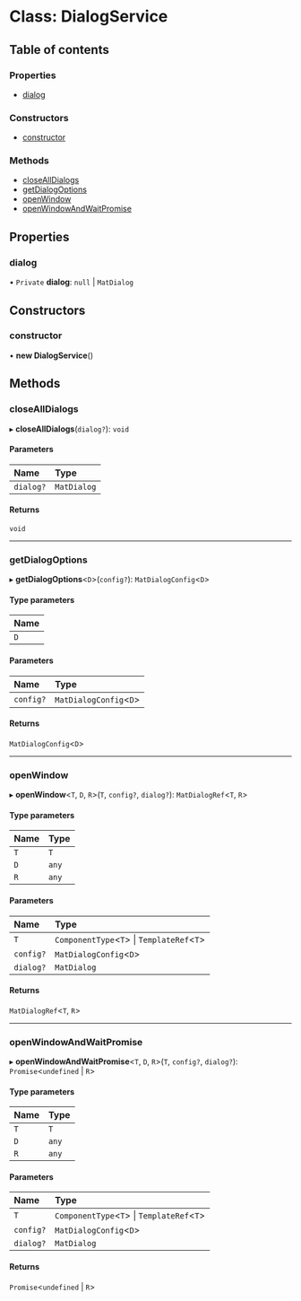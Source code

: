 # Class: DialogService

## Table of contents

### Properties

- [dialog](DialogService.md#dialog)

### Constructors

- [constructor](DialogService.md#constructor)

### Methods

- [closeAllDialogs](DialogService.md#closealldialogs)
- [getDialogOptions](DialogService.md#getdialogoptions)
- [openWindow](DialogService.md#openwindow)
- [openWindowAndWaitPromise](DialogService.md#openwindowandwaitpromise)

## Properties

### dialog

• `Private` **dialog**: ``null`` \| `MatDialog`

## Constructors

### constructor

• **new DialogService**()

## Methods

### closeAllDialogs

▸ **closeAllDialogs**(`dialog?`): `void`

#### Parameters

| Name | Type |
| :------ | :------ |
| `dialog?` | `MatDialog` |

#### Returns

`void`

___

### getDialogOptions

▸ **getDialogOptions**<`D`\>(`config?`): `MatDialogConfig`<`D`\>

#### Type parameters

| Name |
| :------ |
| `D` |

#### Parameters

| Name | Type |
| :------ | :------ |
| `config?` | `MatDialogConfig`<`D`\> |

#### Returns

`MatDialogConfig`<`D`\>

___

### openWindow

▸ **openWindow**<`T`, `D`, `R`\>(`T`, `config?`, `dialog?`): `MatDialogRef`<`T`, `R`\>

#### Type parameters

| Name | Type |
| :------ | :------ |
| `T` | `T` |
| `D` | `any` |
| `R` | `any` |

#### Parameters

| Name | Type |
| :------ | :------ |
| `T` | `ComponentType`<`T`\> \| `TemplateRef`<`T`\> |
| `config?` | `MatDialogConfig`<`D`\> |
| `dialog?` | `MatDialog` |

#### Returns

`MatDialogRef`<`T`, `R`\>

___

### openWindowAndWaitPromise

▸ **openWindowAndWaitPromise**<`T`, `D`, `R`\>(`T`, `config?`, `dialog?`): `Promise`<`undefined` \| `R`\>

#### Type parameters

| Name | Type |
| :------ | :------ |
| `T` | `T` |
| `D` | `any` |
| `R` | `any` |

#### Parameters

| Name | Type |
| :------ | :------ |
| `T` | `ComponentType`<`T`\> \| `TemplateRef`<`T`\> |
| `config?` | `MatDialogConfig`<`D`\> |
| `dialog?` | `MatDialog` |

#### Returns

`Promise`<`undefined` \| `R`\>
